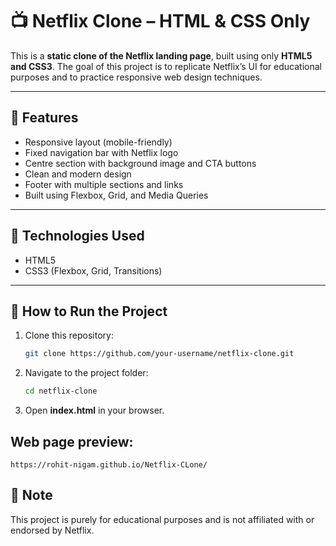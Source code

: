 # 📺 Netflix Clone – HTML & CSS Only

This is a **static clone of the Netflix landing page**, built using only **HTML5 and CSS3**. The goal of this project is to replicate Netflix’s UI for educational purposes and to practice responsive web design techniques.

---

## 🔧 Features

- Responsive layout (mobile-friendly)
- Fixed navigation bar with Netflix logo
- Centre section with background image and CTA buttons
- Clean and modern design
- Footer with multiple sections and links
- Built using Flexbox, Grid, and Media Queries

---

## 📁 Technologies Used

- HTML5
- CSS3 (Flexbox, Grid, Transitions)

---

## 🚀 How to Run the Project

1. Clone this repository:
   ```bash
   git clone https://github.com/your-username/netflix-clone.git
2. Navigate to the project folder:
   ```bash
   cd netflix-clone
3. Open **index.html** in your browser.

##  Web page preview:
    https://rohit-nigam.github.io/Netflix-CLone/

## 📌 Note
This project is purely for educational purposes and is not affiliated with or endorsed by Netflix.
